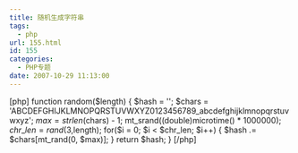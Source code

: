 ```yaml
---
title: 随机生成字符串
tags:
  - php
url: 155.html
id: 155
categories:
  - PHP专题
date: 2007-10-29 11:13:00
---
```


\[php\] function random($length) { $hash = ''; $chars = 'ABCDEFGHIJKLMNOPQRSTUVWXYZ0123456789\_abcdefghijklmnopqrstuvwxyz'; $max = strlen($chars) - 1; mt\_srand((double)microtime() * 1000000); $chr\_len = rand(3,$length); for($i = 0; $i < $chr\_len; $i++) { $hash .= $chars\[mt_rand(0, $max)\]; } return $hash; } \[/php\]